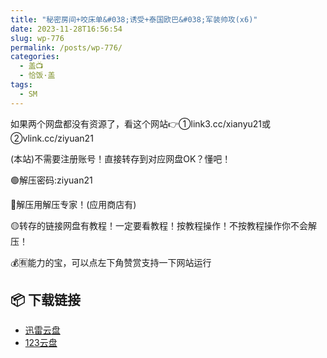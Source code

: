 ```yaml
---
title: "秘密房间+咬床单&#038;诱受+泰国欧巴&#038;军装帅攻(x6)"
date: 2023-11-28T16:56:54
slug: wp-776
permalink: /posts/wp-776/
categories:
  - 盖📺
  - 恰饭·盖
tags:
  - SM
---
```


如果两个网盘都没有资源了，看这个网站👉①link3.cc/xianyu21或②vlink.cc/ziyuan21

(本站)不需要注册账号！直接转存到对应网盘OK？懂吧！

🟢解压密码:ziyuan21

🔵解压用解压专家！(应用商店有)

🟡转存的链接网盘有教程！一定要看教程！按教程操作！不按教程操作你不会解压！

💰🈶能力的宝，可以点左下角赞赏支持一下网站运行

## 📦 下载链接
- [迅雷云盘](https://blziyuan21.com/pay-download/776?key=2d206e0490&down_id=0)
- [123云盘](https://blziyuan21.com/pay-download/776?key=2d206e0490&down_id=1)

